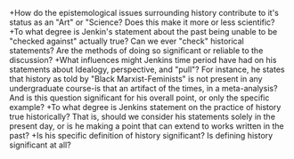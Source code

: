 +How do the epistemological issues surrounding history contribute to it's status as an "Art" or "Science? 
Does this make it more or less scientific?
+To what degree is Jenkin's statement about the past being unable to be "checked against" actually true? 
Can we ever "check" historical statements? Are the methods of doing so significant or reliable to the discussion?
+What influences might Jenkins time period have had on his statements about Idealogy, perspective, and "pull"? 
For instance, he states that history as told by "Black Marxist-Feminists" is not present in any undergraduate course-is that an artifact of the times, in a meta-analysis? 
And is this question significant for his overall point, or only the specific example?
+To what degree is Jenkins statement on the practice of history true historically? 
That is, should we consider his statements solely in the present day, or is he making a point that can extend to works written in the past?
+Is his specific definition of history significant? Is defining history significant at all?
